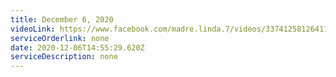 ```yaml
---
title: December 6, 2020
videoLink: https://www.facebook.com/madre.linda.7/videos/3374125812641149
serviceOrderlink: none
date: 2020-12-06T14:55:29.620Z
serviceDescription: none
---
```

